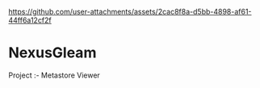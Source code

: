 

https://github.com/user-attachments/assets/2cac8f8a-d5bb-4898-af61-44ff6a12cf2f

# NexusGleam
Project :- Metastore Viewer
